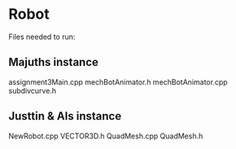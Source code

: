 # Robot
Files needed to run:

## Majuths instance
assignment3Main.cpp
mechBotAnimator.h
mechBotAnimator.cpp
subdivcurve.h

## Justtin & Als instance
NewRobot.cpp
VECTOR3D.h
QuadMesh.cpp
QuadMesh.h

